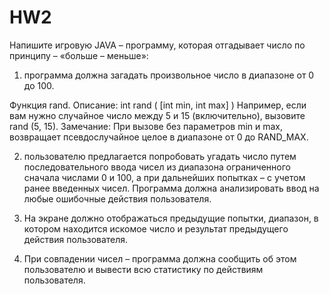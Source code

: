 # HW2
Напишите игровую JAVA – программу, которая отгадывает число по принципу – «больше – меньше»:

1.	программа должна загадать произвольное число в диапазоне от 0 до 100. 

Функция rand. Описание:
int rand ( [int min, int max] )
Например, если вам нужно случайное число между 5 и 15 (включительно), вызовите rand (5, 15).
Замечание: При вызове без параметров min и max, возвращает псевдослучайное целое в диапазоне от 0 до RAND_MAX. 

2.	пользователю предлагается попробовать угадать число путем последовательного ввода чисел из диапазона ограниченного сначала числами 0 и 100, а при дальнейших попытках – с учетом ранее введенных чисел. Программа должна анализировать ввод на любые ошибочные действия пользователя.

3.	На экране должно отображаться предыдущие попытки, диапазон, в котором находится искомое число и результат предыдущего действия пользователя.

4.	При совпадении чисел – программа должна сообщить об этом пользователю и вывести всю статистику по действиям пользователя.


